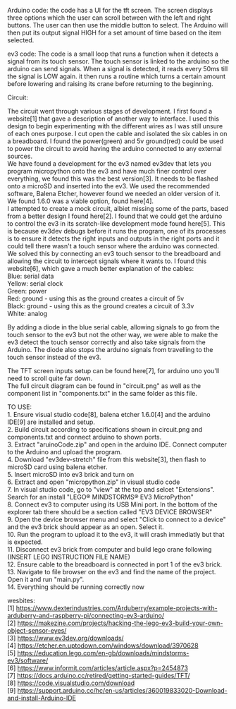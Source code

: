 Arduino code: the code has a UI for the tft screen. The screen displays three options which the user can scroll between with the left and right buttons. The user can then use the middle button to select. The Arduino will then put its output signal HIGH for a set amount of time based on the item selected.

ev3 code: The code is a small loop that runs a function when it detects a signal from its touch sensor. The touch sensor is linked to the arduino so the arduino can send signals. When a signal is detected, it reads every 50ms till the signal is LOW again. it then runs a routine which turns a certain amount before lowering and raising its crane before returning to the beginning.

Circuit: 

The circuit went through various stages of development. I first found a website[1] that gave a description of another way to interface. I used this design to begin experimenting with the different wires as I was still unsure of each ones purpose. I cut open the cable and isolated the six cables in on a breadboard. I found the power(green) and 5v ground(red) could be used to power the circuit to avoid having the arduino connected to any external sources.
<br/>We have found a development for the ev3 named ev3dev that lets you program micropython onto the ev3 and have much finer control over everything, we found this was the best version[3]. It needs to be flashed onto a microSD and inserted into the ev3. We used the recommended software, Balena Etcher, however found we needed an older version of it. We found 1.6.0 was a viable option, found here[4].
<br/>I attempted to create a mock circuit, albiet missing some of the parts, based from a better design I found here[2]. I found that we could get the arduino to control the ev3 in its scratch-like development mode found here[5]. This is because ev3dev debugs before it runs the program, one of its processes is to ensure it detects the right inputs and outputs in the right ports and it could tell there wasn't a touch sensor where the arduino was connected.
<br/>We solved this by connecting an ev3 touch sensor to the breadboard and allowing the circuit to intercept signals where it wants to. I found this website[6], which gave a much better explanation of the cables:
<br/>Blue: serial data
<br/>Yellow: serial clock
<br/>Green: power
<br/>Red: ground - using this as the ground creates a circuit of 5v
<br/>Black: ground - using this as the ground creates a circuit of 3.3v
<br/>White: analog

By adding a diode in the blue serial cable, allowing signals to go from the touch sensor to the ev3 but not the other way, we were able to make the ev3 detect the touch sensor correctly and also take signals from the Arduino. The diode also stops the arduino signals from travelling to the touch sensor instead of the ev3.

The TFT screen inputs setup can be found here[7], for arduino uno you'll need to scroll quite far down.
<br/> The full circuit diagram can be found in "circuit.png" as well as the component list in "components.txt" in the same folder as this file.

TO USE:
<br/>1. Ensure visual studio code[8], balena etcher 1.6.0[4] and the arduino IDE[9] are installed and setup.
<br/>2. Build circuit according to specifications shown in circuit.png and components.txt and connect arduino to shown ports.
<br/>3. Extract "aruinoCode.zip" and open in the arduino IDE. Connect computer to the Arduino and upload the program.
<br/>4. Download "ev3dev-stretch" file from this website[3], then flash to microSD card using balena etcher.
<br/>5. Insert microSD into ev3 brick and turn on
<br/>6. Extract and open "micropython.zip" in visual studio code
<br/>7. In visual studio code, go to "view" at the top and selcet "Extensions". Search for an install "LEGO® MINDSTORMS® EV3 MicroPython"
<br/>8. Connect ev3 to computer using its USB Mini port. In the bottom of the explorer tab there should be a section called "EV3 DEVICE BROWSER"
<br/>9. Open the device browser menu and select "Click to connect to a device" and the ev3 brick should appear as an open. Select it.
<br/>10. Run the program to upload it to the ev3, it will crash immediatly but that is expected.
<br/>11. Disconnect ev3 brick from computer and build lego crane following (INSERT LEGO INSTRUCTION FILE NAME)
<br/>12. Ensure cable to the breadboard is connected in port 1 of the ev3 brick.
<br/>13. Navigate to file browser on the ev3 and find the name of the project. Open it and run "main.py".
<br/>14. Everything should be running correctly now


wesbites:
<br/>[1] https://www.dexterindustries.com/Arduberry/example-projects-with-arduberry-and-raspberry-pi/connecting-ev3-arduino/
<br/>[2] https://makezine.com/projects/hacking-the-lego-ev3-build-your-own-object-sensor-eyes/
<br/>[3] https://www.ev3dev.org/downloads/
<br/>[4] https://etcher.en.uptodown.com/windows/download/3970628
<br/>[5] https://education.lego.com/en-gb/downloads/mindstorms-ev3/software/
<br/>[6] https://www.informit.com/articles/article.aspx?p=2454873
<br/>[7] https://docs.arduino.cc/retired/getting-started-guides/TFT/
<br/>[8] https://code.visualstudio.com/download
<br/>[9] https://support.arduino.cc/hc/en-us/articles/360019833020-Download-and-install-Arduino-IDE
